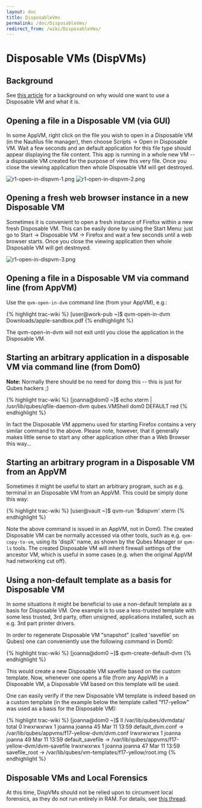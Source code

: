 ```yaml
---
layout: doc
title: DisposableVms
permalink: /doc/DisposableVms/
redirect_from: /wiki/DisposableVms/
---
```


Disposable VMs (DispVMs)
========================

Background
----------

See [this article](http://theinvisiblethings.blogspot.com/2010/06/disposable-vms.html) for a background on why would one want to use a Disposable VM and what it is.

Opening a file in a Disposable VM (via GUI)
-------------------------------------------

In some AppVM, right click on the file you wish to open in a Disposable VM (in the Nautilus file manager), then choose Scripts -\> Open in Disposable VM. Wait a few seconds and an default application for this file type should appear displaying the file content. This app is running in a whole new VM -- a disposable VM created for the purpose of view this very file. Once you close the viewing application then whole Disposable VM will get destroyed.

![r1-open-in-dispvm-1.png](/attachment/wiki/DisposableVms/r1-open-in-dispvm-1.png) ![r1-open-in-dispvm-2.png](/attachment/wiki/DisposableVms/r1-open-in-dispvm-2.png)

Opening a fresh web browser instance in a new Disposable VM
-----------------------------------------------------------

Sometimes it is convenient to open a fresh instance of Firefox within a new fresh Disposable VM. This can be easily done by using the Start Menu: just go to Start -\> Disposable VM -\> Firefox and wait a few seconds until a web browser starts. Once you close the viewing application then whole Disposable VM will get destroyed.

![r1-open-in-dispvm-3.png](/attachment/wiki/DisposableVms/r1-open-in-dispvm-3.png)

Opening a file in a Disposable VM via command line (from AppVM)
---------------------------------------------------------------

Use the `qvm-open-in-dvm` command line (from your AppVM), e.g.:

{% highlight trac-wiki %}
[user@work-pub ~]$ qvm-open-in-dvm Downloads/apple-sandbox.pdf
{% endhighlight %}

The qvm-open-in-dvm will not exit until you close the application in the Disposable VM.

Starting an arbitrary application in a disposable VM via command line (from Dom0)
---------------------------------------------------------------------------------

**Note:** Normally there should be no need for doing this -- this is just for Qubes hackers ;)

{% highlight trac-wiki %}
[joanna@dom0 ~]$ echo xterm | /usr/lib/qubes/qfile-daemon-dvm qubes.VMShell dom0 DEFAULT red
{% endhighlight %}

In fact the Disposable VM appmenu used for starting Firefox contains a very similar command to the above. Please note, however, that it generally makes little sense to start any other application other than a Web Browser this way...

Starting an arbitrary program in a Disposable VM from an AppVM
--------------------------------------------------------------

Sometimes it might be useful to start an arbitrary program, such as e.g. terminal in an Disposable VM from an AppVM. This could be simply done this way:

{% highlight trac-wiki %}
[user@vault ~]$ qvm-run '$dispvm' xterm
{% endhighlight %}

Note the above command is issued in an AppVM, not in Dom0. The created Disposable VM can be normally accessed via other tools, such as e.g. `qvm-copy-to-vm`, using its 'dispX' name, as shown by the Qubes Manager or `qvm-ls` tools. The created Disposable VM will inherit firewall settings of the ancestor VM, which is useful in some cases (e.g. when the original AppVM had networking cut off).

Using a non-default template as a basis for Disposable VM
---------------------------------------------------------

In some situations it might be beneficial to use a non-default template as a basis for Disposable VM. One example is to use a less-trusted template with some less trusted, 3rd party, often unsigned, applications installed, such as e.g. 3rd part printer drivers.

In order to regenerate Disposable VM "snapshot" (called 'savefile' on Qubes) one can conveniently use the following command in Dom0:

{% highlight trac-wiki %}
[joanna@dom0 ~]$ qvm-create-default-dvm <custom-template-name>
{% endhighlight %}

This would create a new Disposable VM savefile based on the custom template. Now, whenever one opens a file (from any AppVM) in a Disposable VM, a Disposable VM based on this template will be used.

One can easily verify if the new Disposable VM template is indeed based on a custom template (in the example below the template called "f17-yellow" was used as a basis for the Disposable VM):

{% highlight trac-wiki %}
[joanna@dom0 ~]$ ll /var/lib/qubes/dvmdata/
total 0
lrwxrwxrwx 1 joanna joanna 45 Mar 11 13:59 default_dvm.conf -> /var/lib/qubes/appvms/f17-yellow-dvm/dvm.conf
lrwxrwxrwx 1 joanna joanna 49 Mar 11 13:59 default_savefile -> /var/lib/qubes/appvms/f17-yellow-dvm/dvm-savefile
lrwxrwxrwx 1 joanna joanna 47 Mar 11 13:59 savefile_root -> /var/lib/qubes/vm-templates/f17-yellow/root.img
{% endhighlight %}

Disposable VMs and Local Forensics
----------------------------------

At this time, DispVMs should not be relied upon to circumvent local forensics, as they do not run entirely in RAM. For details, see [this thread](https://groups.google.com/d/topic/qubes-devel/QwL5PjqPs-4/discussion).
